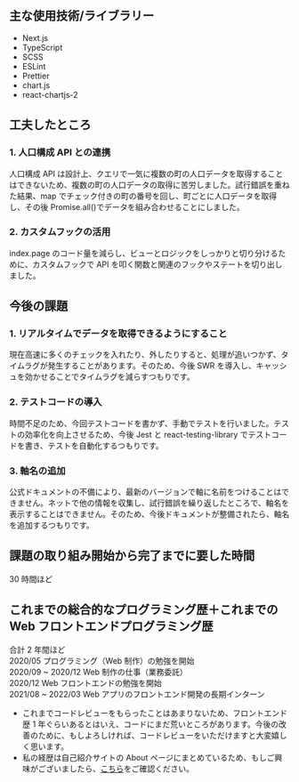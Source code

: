 ## 主な使用技術/ライブラリー

- Next.js
- TypeScript
- SCSS
- ESLint
- Prettier
- chart.js
- react-chartjs-2

## 工夫したところ

### 1. 人口構成 API との連携
  人口構成 API は設計上、クエリで一気に複数の町の人口データを取得することはできないため、複数の町の人口データの取得に苦労しました。試行錯誤を重ねた結果、map でチェック付きの町の番号を回し、町ごとに人口データを取得し、その後 Promise.all()でデータを組み合わせることにしました。
### 2. カスタムフックの活用
  index.page のコード量を減らし、ビューとロジックをしっかりと切り分けるために、カスタムフックで API を叩く関数と関連のフックやステートを切り出しました。

## 今後の課題

### 1. リアルタイムでデータを取得できるようにすること
  現在高速に多くのチェックを入れたり、外したりすると、処理が追いつかず、タイムラグが発生することがあります。そのため、今後 SWR を導入し、キャッシュを効かせることでタイムラグを減らすつもりです。
### 2. テストコードの導入
  時間不足のため、今回テストコードを書かず、手動でテストを行いました。テストの効率化を向上させるため、今後 Jest と react-testing-library でテストコードを書き、テストを自動化するつもりです。
### 3. 軸名の追加
  公式ドキュメントの不備により、最新のバージョンで軸に名前をつけることはできません。ネットで他の情報を収集し、試行錯誤を繰り返したところで、軸名を表示することはできません。そのため、今後ドキュメントが整備されたら、軸名を追加するつもりです。

## 課題の取り組み開始から完了までに要した時間

30 時間ほど

## これまでの総合的なプログラミング歴＋これまでの Web フロントエンドプログラミング歴

合計 2 年間ほど  
2020/05 プログラミング（Web 制作）の勉強を開始       
2020/09 ~ 2020/12 Web 制作の仕事（業務委託）  
2020/12 Web フロントエンドの勉強を開始  
2021/08 ~ 2022/03 Web アプリのフロントエンド開発の長期インターン  

- これまでコードレビューをもらったことはあまりないため、フロントエンド歴 1 年ぐらいあるとはいえ、コードにまだ荒いところがあります。今後の改善のために、もしよろしければ、コードレビューをいただけますと大変嬉しく思います。
- 私の経歴は自己紹介サイトの About ページにまとめているため、もしご興味がございましたら、[こちら](https://gabutech.vercel.app/about)をご確認ください。
